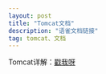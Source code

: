 ```yaml
---
layout: post
title: "Tomcat文档"
description: "语雀文档链接"
tag: tomcat、文档
---
```


Tomcat详解：[戳我呀](https://www.yuque.com/geray-alxoc/bapt5y/hg4ere)
